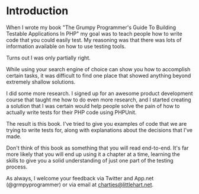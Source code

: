 # Introduction
When I wrote my book "The Grumpy Programmer's Guide To Building Testable Applications In PHP" 
my goal was to teach people how to write code that
you could easily test. My reasoning was that there was lots of information
available on how to use testing tools.

Turns out I was only partially right.

While using your search engine of choice can show you how to
accomplish certain tasks, it was difficult to find one place that showed
anything beyond extremely shallow solutions.

I did some more research. I signed up for an awesome product development
course that taught me how to do even more research, and I started creating
a solution that I was certain would help people solve the pain of how to
actually write tests for their PHP code using PHPUnit.

The result is this book. I've tried to give you examples of code that we
are trying to write tests for, along with explanations about the decisions
that I've made. 

Don't think of this book as something that you will read
end-to-end. It's far more likely that you will end up using it a chapter
at a time, learning the skills to give you a solid understanding of just
one part of the testing process.

As always, I welcome your feedback via Twitter and App.net (@grmpyprogrammer) or via
email at chartjes@littlehart.net.



